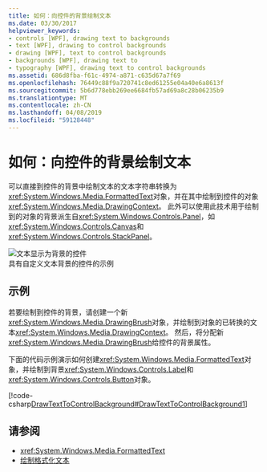 ```yaml
---
title: 如何：向控件的背景绘制文本
ms.date: 03/30/2017
helpviewer_keywords:
- controls [WPF], drawing text to backgrounds
- text [WPF], drawing to control backgrounds
- drawing [WPF], text to control backgrounds
- backgrounds [WPF], drawing text to
- typography [WPF], drawing text to control backgrounds
ms.assetid: 686d8fba-f61c-4974-a871-c635d67a7f69
ms.openlocfilehash: 76449c88f9a720741c8ed61255e04a40e6a8613f
ms.sourcegitcommit: 5b6d778ebb269ee6684fb57ad69a8c28b06235b9
ms.translationtype: MT
ms.contentlocale: zh-CN
ms.lasthandoff: 04/08/2019
ms.locfileid: "59128448"
---
```

# <a name="how-to-draw-text-to-a-controls-background"></a>如何：向控件的背景绘制文本
可以直接到控件的背景中绘制文本的文本字符串转换为<xref:System.Windows.Media.FormattedText>对象，并在其中绘制到控件的对象<xref:System.Windows.Media.DrawingContext>。 此外可以使用此技术用于绘制到的对象的背景派生自<xref:System.Windows.Controls.Panel>，如<xref:System.Windows.Controls.Canvas>和<xref:System.Windows.Controls.StackPanel>。  
  
 ![文本显示为背景的控件](./media/drawtext2background01.png "DrawText2Background01")  
具有自定义文本背景的控件的示例  
  
## <a name="example"></a>示例  
 若要绘制到控件的背景，请创建一个新<xref:System.Windows.Media.DrawingBrush>对象，并绘制到对象的已转换的文本<xref:System.Windows.Media.DrawingContext>。 然后，将分配新<xref:System.Windows.Media.DrawingBrush>给控件的背景属性。  
  
 下面的代码示例演示如何创建<xref:System.Windows.Media.FormattedText>对象，并绘制到背景<xref:System.Windows.Controls.Label>和<xref:System.Windows.Controls.Button>对象。  
  
 [!code-csharp[DrawTextToControlBackground#DrawTextToControlBackground1](~/samples/snippets/csharp/VS_Snippets_Wpf/DrawTextToControlBackground/CSHARP/Window1.xaml.cs#drawtexttocontrolbackground1)]  
  
## <a name="see-also"></a>请参阅

- <xref:System.Windows.Media.FormattedText>
- [绘制格式化文本](drawing-formatted-text.md)

